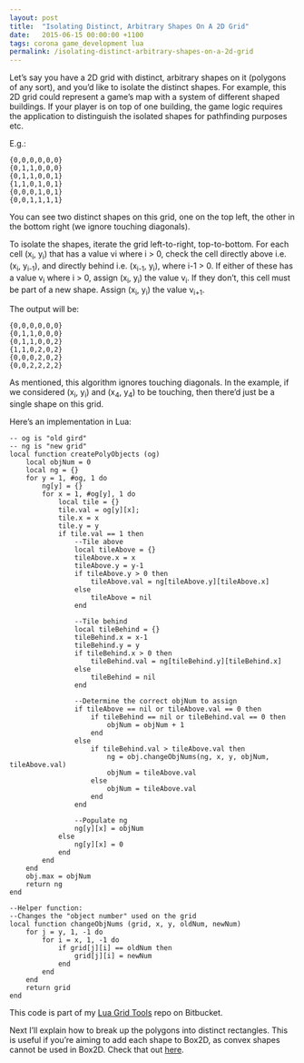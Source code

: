 ```yaml
---
layout: post
title:  "Isolating Distinct, Arbitrary Shapes On A 2D Grid"
date:   2015-06-15 00:00:00 +1100
tags: corona game_development lua
permalink: /isolating-distinct-arbitrary-shapes-on-a-2d-grid
---
```


Let’s say you have a 2D grid with distinct, arbitrary shapes on it (polygons of any sort), and you’d like to isolate the distinct shapes. For example, this 2D grid could represent a game’s map with a system of different shaped buildings. If your player is on top of one building, the game logic requires the application to distinguish the isolated shapes for pathfinding purposes etc.

E.g.:

    {0,0,0,0,0,0}
    {0,1,1,0,0,0}
    {0,1,1,0,0,1}
    {1,1,0,1,0,1}
    {0,0,0,1,0,1}
    {0,0,1,1,1,1}

You can see two distinct shapes on this grid, one on the top left, the other in the bottom right (we ignore touching diagonals).

To isolate the shapes, iterate the grid left-to-right, top-to-bottom. For each cell (x<sub>i</sub>, y<sub>i</sub>) that has a value vi where i > 0, check the cell directly above i.e. (x<sub>i</sub>, y<sub>i-1</sub>), and directly behind i.e. (x<sub>i-1</sub>, y<sub>i</sub>), where i-1 > 0. If either of these has a value v<sub>i</sub> where i > 0, assign (x<sub>i</sub>, y<sub>i</sub>) the value v<sub>i</sub>. If they don’t, this cell must be part of a new shape. Assign (x<sub>i</sub>, y<sub>i</sub>) the value v<sub>i+1</sub>.

The output will be:

    {0,0,0,0,0,0}
    {0,1,1,0,0,0}
    {0,1,1,0,0,2}
    {1,1,0,2,0,2}
    {0,0,0,2,0,2}
    {0,0,2,2,2,2}
 
As mentioned, this algorithm ignores touching diagonals. In the example, if we considered (x<sub>i</sub>, y<sub>i</sub>) and (x<sub>4</sub>, y<sub>4</sub>) to be touching, then there’d just be a single shape on this grid.

Here’s an implementation in Lua:

    -- og is "old gird"
    -- ng is "new grid"
    local function createPolyObjects (og)
        local objNum = 0
        local ng = {}
        for y = 1, #og, 1 do
            ng[y] = {}
            for x = 1, #og[y], 1 do
                local tile = {}
                tile.val = og[y][x];
                tile.x = x
                tile.y = y
                if tile.val == 1 then
                    --Tile above
                    local tileAbove = {}
                    tileAbove.x = x
                    tileAbove.y = y-1
                    if tileAbove.y > 0 then
                        tileAbove.val = ng[tileAbove.y][tileAbove.x]
                    else
                        tileAbove = nil
                    end
     
                    --Tile behind
                    local tileBehind = {}
                    tileBehind.x = x-1
                    tileBehind.y = y
                    if tileBehind.x > 0 then
                        tileBehind.val = ng[tileBehind.y][tileBehind.x]
                    else
                        tileBehind = nil
                    end
     
                    --Determine the correct objNum to assign
                    if tileAbove == nil or tileAbove.val == 0 then
                        if tileBehind == nil or tileBehind.val == 0 then
                            objNum = objNum + 1
                        end
                    else
                        if tileBehind.val > tileAbove.val then
                            ng = obj.changeObjNums(ng, x, y, objNum, tileAbove.val)
                            objNum = tileAbove.val
                        else
                            objNum = tileAbove.val
                        end
                    end
     
                    --Populate ng
                    ng[y][x] = objNum
                else
                    ng[y][x] = 0
                end
            end
        end
        obj.max = objNum
        return ng
    end
     
    --Helper function:
    --Changes the "object number" used on the grid
    local function changeObjNums (grid, x, y, oldNum, newNum)
        for j = y, 1, -1 do
            for i = x, 1, -1 do
                if grid[j][i] == oldNum then
                    grid[j][i] = newNum
                end
            end
        end
        return grid
    end

This code is part of my [Lua Grid Tools](https://bitbucket.org/anthonygore/luagridtools) repo on Bitbucket.

Next I’ll explain how to break up the polygons into distinct rectangles. This is useful if you’re aiming to add each shape to Box2D, as convex shapes cannot be used in Box2D. Check that out [here]().

